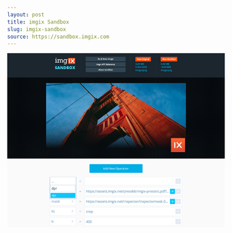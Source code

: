 ```yaml
---
layout: post
title: imgix Sandbox
slug: imgix-sandbox
source: https://sandbox.imgix.com
---
```


<img src="/screenshots/imgix-sandbox.png" alt="imgix Sandbox">
